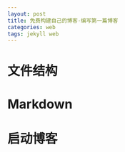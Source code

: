 ```yaml
---
layout: post
title: 免费构建自己的博客-编写第一篇博客
categories: web
tags: jekyll web
---
```


# 文件结构

# Markdown

# 启动博客
